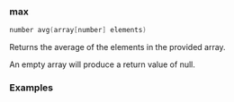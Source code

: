 ### max

```c++
number avg(array[number] elements)
```

Returns the average of the elements in the provided array.

An empty array will produce a return value of null.

### Examples


